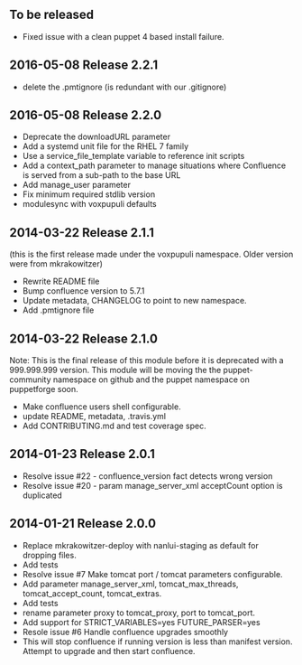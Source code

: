 ## To be released

* Fixed issue with a clean puppet 4 based install failure.

## 2016-05-08 Release 2.2.1

* delete the .pmtignore (is redundant with our .gitignore)


## 2016-05-08 Release 2.2.0

* Deprecate the downloadURL parameter
* Add a systemd unit file for the RHEL 7 family
* Use a service_file_template variable to reference init scripts
* Add a context_path parameter to manage situations where Confluence is served from a sub-path to the base URL
* Add manage_user parameter
* Fix minimum required stdlib version
* modulesync with voxpupuli defaults


## 2014-03-22 Release 2.1.1

(this is the first release made under the voxpupuli namespace. Older version were from mkrakowitzer)
* Rewrite README file
* Bump confluence version to 5.7.1
* Update metadata, CHANGELOG to point to new namespace.
* Add .pmtignore file


## 2014-03-22 Release 2.1.0

Note: This is the final release of this module before it is deprecated with a 999.999.999 version. This module will be moving the the puppet-community namespace on github and the puppet namespace on puppetforge soon.

* Make confluence users shell configurable.
* update README, metadata, .travis.yml
* Add CONTRIBUTING.md and test coverage spec.


## 2014-01-23 Release 2.0.1
* Resolve issue #22 - confluence_version fact detects wrong version
* Resolve issue #20 - param manage_server_xml acceptCount option is duplicated


## 2014-01-21 Release 2.0.0

* Replace mkrakowitzer-deploy with nanlui-staging as default for dropping files.
* Add tests
* Resolve issue #7 Make tomcat port / tomcat parameters configurable.
* Add parameter manage_server_xml, tomcat_max_threads, tomcat_accept_count, tomcat_extras.
* Add tests
* rename parameter proxy to tomcat_proxy, port to tomcat_port.
* Add support for STRICT_VARIABLES=yes FUTURE_PARSER=yes
* Resole issue #6 Handle confluence upgrades smoothly
* This will stop confluence if running version is less than manifest version. Attempt to upgrade and then start confluence.
